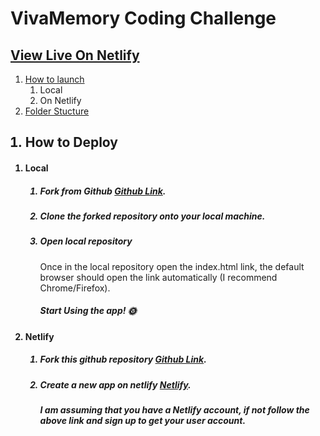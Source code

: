<h1>VivaMemory Coding Challenge</h1>

<h2><a href="https://https://vivamemory-coding-challenge.netlify.app/">View Live On Netlify</a></h2>

<ol>
<li><a href="#how-to-launch">How to launch</a>
<ol>
<li>Local </li>
<li>On Netlify
</ol>
<li> <a href="#folder-structure">Folder Stucture</a>
</ol>
<ol>

<h2 id="how-to-launch"><li>
How to Deploy</li></h2>

</ol>

<ol>
<h4><li id> Local</li></h4>
<ol>
<h5><li>Fork from Github <a href="https://github.com/AltusJVR/VivaDecora-Coding-Challenge">Github Link</a>.</li></h5> 
<h5><li>Clone the forked repository onto your local machine.</li></h5>
<h5><li>Open local repository</li></h5>
<p>Once in the local repository open the index.html link, the default browser should open the link automatically (I recommend Chrome/Firefox).</p>
<h5>Start Using the app! &#127774;</h5>
</ol>
<h4><li id> Netlify</li></h4>
  <ol>
  <h5><li>Fork this github repository <a href="https://github.com/AltusJVR/VivaDecora-Coding-Challenge">Github Link</a>.</li></h5>
  <h5><li>Create a new app on netlify <a href="https://www.netlify.com/">Netlify</a>.</li></h5>
  <h5>I am assuming that you have a Netlify account, if not follow the above link and sign up to get your user account.</h5>
  <ol>
  
  <li>
  Once you have logged into your account, go to the sites tab at the top of the page.
  </li>
  <li>
  Click on the new site from git button.
  </li>
  <li>
  Choose the Github icon under Continuous Deployment, if this is the first time you are using Netlify with Github, follow the instructions to connect your Github account with Netlify.
  </li>
  <li>
  Once the authentication has been comleted, search for the VivaDecora-Coding-Challenge you have forked from Github.
  </li>
  <li>
  Once you have selected the repository, slect delpoy from the master branch. 
  </li>
  <li>
  In the publish directory section specify the "root" folder to deploy. <h5>(this is very important! If you do not specify this the deploy will fail!)</h5>
  </li>
  <li>
  Netlify will create a unique url for your site, once the deploy is finished you can click on the url to open the site. 
  </li>
  <li>
  <h5>Start Using the app! &#127774;</h5>
  </li>
  </ol>
  </ol>
</ol>





